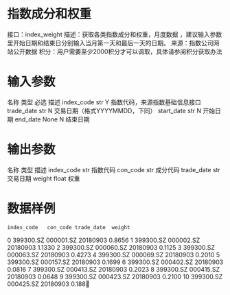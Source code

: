 # 指数成分和权重
接口：index_weight
描述：获取各类指数成分和权重，月度数据 ，建议输入参数里开始日期和结束日分别输入当月第一天和最后一天的日期。
来源：指数公司网站公开数据
积分：用户需要至少2000积分才可以调取，具体请参阅积分获取办法

# 输入参数

名称	类型	必选	描述
index_code	str	Y	指数代码，来源指数基础信息接口
trade_date	str	N	交易日期（格式YYYYMMDD，下同）
start_date	str	N	开始日期
end_date	None	N	结束日期
# 输出参数

名称	类型	描述
index_code	str	指数代码
con_code	str	成分代码
trade_date	str	交易日期
weight	float	权重
# 数据样例

    index_code   con_code trade_date  weight
0    399300.SZ  000001.SZ   20180903  0.8656
1    399300.SZ  000002.SZ   20180903  1.1330
2    399300.SZ  000060.SZ   20180903  0.1125
3    399300.SZ  000063.SZ   20180903  0.4273
4    399300.SZ  000069.SZ   20180903  0.2010
5    399300.SZ  000157.SZ   20180903  0.1699
6    399300.SZ  000402.SZ   20180903  0.0816
7    399300.SZ  000413.SZ   20180903  0.2023
8    399300.SZ  000415.SZ   20180903  0.0648
9    399300.SZ  000423.SZ   20180903  0.2100
10   399300.SZ  000425.SZ   20180903  0.188
